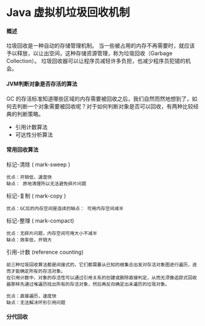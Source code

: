 # Java 虚拟机垃圾回收机制



#### **概述**

垃圾回收是一种自动的存储管理机制。 当一些被占用的内存不再需要时，就应该予以释放，以让出空间，这种存储资源管理，称为垃圾回收（Garbage Collection）。 垃圾回收器可以让程序员减轻许多负担，也减少程序员犯错的机会。



#### **JVM判断对象是否存活的算法**

GC 的存活标准知道哪些区域的内存需要被回收之后，我们自然而然地想到了，如何去判断一个对象需要被回收呢？对于如何判断对象是否可以回收，有两种比较经典的判断策略。

- 引用计数算法
- 可达性分析算法



#### **常用回收算法**

  标记-清除  ( mark-sweep )

```
优点：开销低，速度快
缺点： 原地清理所以无法避免碎片问题
```

  标记-复制  ( mark-copy )

```
优点：GC后的内存空间是连续的缺点： 可用内存空间减半
```

  标记-整理  ( mark-compact)

```
优点：无碎片问题，内存空间可用大小不减半
缺点：效率低，开销大
```

  引用-计数  (reference counting)

```
前三种垃圾回收算法都是间接式的，它们都需要从已知的根集合出发对存活对象图进行遍历，进而才能确定所有的存活对象。
在引用计数中，对象的存活性可以通过引用关系的创建或删除直接判定，从而无须像追踪式回收器那样先通过堆遍历找出所有的存活对象，然后再反向确定出未遍历的垃圾对象。

优点：直接遍历，速度快
缺点：无法解决环形引用问题
```



#### **分代回收**
